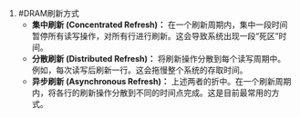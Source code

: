 1. #DRAM刷新方式
	*   **集中刷新 (Concentrated Refresh)：** 在一个刷新周期内，集中一段时间暂停所有读写操作，对所有行进行刷新。这会导致系统出现一段“死区”时间。
    *   **分散刷新 (Distributed Refresh)：** 将刷新操作分散到每个读写周期中。例如，每次读写后刷新一行。这会拖慢整个系统的存取时间。
    *   **异步刷新 (Asynchronous Refresh)：** 上述两者的折中。在一个刷新周期内，将各行的刷新操作分散到不同的时间点完成。这是目前最常用的方式。